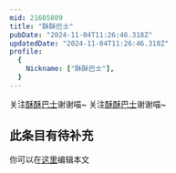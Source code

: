 ```yaml
---
mid: 21605809
title: "酥酥巴士"
pubDate: "2024-11-04T11:26:46.318Z"
updatedDate: "2024-11-04T11:26:46.318Z"
profile:
  {
    Nickname: ["酥酥巴士"],
  }
---
```


关注[酥酥巴士](https://space.bilibili.com/21605809)谢谢喵~ 关注[酥酥巴士](https://space.bilibili.com/21605809)谢谢喵~

## 此条目有待补充
你可以在[这里](https://github.com/Yuhanawa/VTuber.ICU/edit/master/src/content/v/酥酥巴士/index.md)编辑本文
